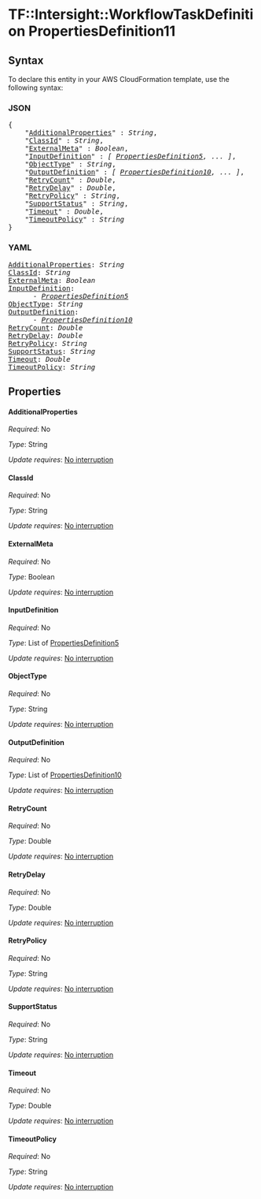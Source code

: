 # TF::Intersight::WorkflowTaskDefinition PropertiesDefinition11

## Syntax

To declare this entity in your AWS CloudFormation template, use the following syntax:

### JSON

<pre>
{
    "<a href="#additionalproperties" title="AdditionalProperties">AdditionalProperties</a>" : <i>String</i>,
    "<a href="#classid" title="ClassId">ClassId</a>" : <i>String</i>,
    "<a href="#externalmeta" title="ExternalMeta">ExternalMeta</a>" : <i>Boolean</i>,
    "<a href="#inputdefinition" title="InputDefinition">InputDefinition</a>" : <i>[ <a href="propertiesdefinition5.md">PropertiesDefinition5</a>, ... ]</i>,
    "<a href="#objecttype" title="ObjectType">ObjectType</a>" : <i>String</i>,
    "<a href="#outputdefinition" title="OutputDefinition">OutputDefinition</a>" : <i>[ <a href="propertiesdefinition10.md">PropertiesDefinition10</a>, ... ]</i>,
    "<a href="#retrycount" title="RetryCount">RetryCount</a>" : <i>Double</i>,
    "<a href="#retrydelay" title="RetryDelay">RetryDelay</a>" : <i>Double</i>,
    "<a href="#retrypolicy" title="RetryPolicy">RetryPolicy</a>" : <i>String</i>,
    "<a href="#supportstatus" title="SupportStatus">SupportStatus</a>" : <i>String</i>,
    "<a href="#timeout" title="Timeout">Timeout</a>" : <i>Double</i>,
    "<a href="#timeoutpolicy" title="TimeoutPolicy">TimeoutPolicy</a>" : <i>String</i>
}
</pre>

### YAML

<pre>
<a href="#additionalproperties" title="AdditionalProperties">AdditionalProperties</a>: <i>String</i>
<a href="#classid" title="ClassId">ClassId</a>: <i>String</i>
<a href="#externalmeta" title="ExternalMeta">ExternalMeta</a>: <i>Boolean</i>
<a href="#inputdefinition" title="InputDefinition">InputDefinition</a>: <i>
      - <a href="propertiesdefinition5.md">PropertiesDefinition5</a></i>
<a href="#objecttype" title="ObjectType">ObjectType</a>: <i>String</i>
<a href="#outputdefinition" title="OutputDefinition">OutputDefinition</a>: <i>
      - <a href="propertiesdefinition10.md">PropertiesDefinition10</a></i>
<a href="#retrycount" title="RetryCount">RetryCount</a>: <i>Double</i>
<a href="#retrydelay" title="RetryDelay">RetryDelay</a>: <i>Double</i>
<a href="#retrypolicy" title="RetryPolicy">RetryPolicy</a>: <i>String</i>
<a href="#supportstatus" title="SupportStatus">SupportStatus</a>: <i>String</i>
<a href="#timeout" title="Timeout">Timeout</a>: <i>Double</i>
<a href="#timeoutpolicy" title="TimeoutPolicy">TimeoutPolicy</a>: <i>String</i>
</pre>

## Properties

#### AdditionalProperties

_Required_: No

_Type_: String

_Update requires_: [No interruption](https://docs.aws.amazon.com/AWSCloudFormation/latest/UserGuide/using-cfn-updating-stacks-update-behaviors.html#update-no-interrupt)

#### ClassId

_Required_: No

_Type_: String

_Update requires_: [No interruption](https://docs.aws.amazon.com/AWSCloudFormation/latest/UserGuide/using-cfn-updating-stacks-update-behaviors.html#update-no-interrupt)

#### ExternalMeta

_Required_: No

_Type_: Boolean

_Update requires_: [No interruption](https://docs.aws.amazon.com/AWSCloudFormation/latest/UserGuide/using-cfn-updating-stacks-update-behaviors.html#update-no-interrupt)

#### InputDefinition

_Required_: No

_Type_: List of <a href="propertiesdefinition5.md">PropertiesDefinition5</a>

_Update requires_: [No interruption](https://docs.aws.amazon.com/AWSCloudFormation/latest/UserGuide/using-cfn-updating-stacks-update-behaviors.html#update-no-interrupt)

#### ObjectType

_Required_: No

_Type_: String

_Update requires_: [No interruption](https://docs.aws.amazon.com/AWSCloudFormation/latest/UserGuide/using-cfn-updating-stacks-update-behaviors.html#update-no-interrupt)

#### OutputDefinition

_Required_: No

_Type_: List of <a href="propertiesdefinition10.md">PropertiesDefinition10</a>

_Update requires_: [No interruption](https://docs.aws.amazon.com/AWSCloudFormation/latest/UserGuide/using-cfn-updating-stacks-update-behaviors.html#update-no-interrupt)

#### RetryCount

_Required_: No

_Type_: Double

_Update requires_: [No interruption](https://docs.aws.amazon.com/AWSCloudFormation/latest/UserGuide/using-cfn-updating-stacks-update-behaviors.html#update-no-interrupt)

#### RetryDelay

_Required_: No

_Type_: Double

_Update requires_: [No interruption](https://docs.aws.amazon.com/AWSCloudFormation/latest/UserGuide/using-cfn-updating-stacks-update-behaviors.html#update-no-interrupt)

#### RetryPolicy

_Required_: No

_Type_: String

_Update requires_: [No interruption](https://docs.aws.amazon.com/AWSCloudFormation/latest/UserGuide/using-cfn-updating-stacks-update-behaviors.html#update-no-interrupt)

#### SupportStatus

_Required_: No

_Type_: String

_Update requires_: [No interruption](https://docs.aws.amazon.com/AWSCloudFormation/latest/UserGuide/using-cfn-updating-stacks-update-behaviors.html#update-no-interrupt)

#### Timeout

_Required_: No

_Type_: Double

_Update requires_: [No interruption](https://docs.aws.amazon.com/AWSCloudFormation/latest/UserGuide/using-cfn-updating-stacks-update-behaviors.html#update-no-interrupt)

#### TimeoutPolicy

_Required_: No

_Type_: String

_Update requires_: [No interruption](https://docs.aws.amazon.com/AWSCloudFormation/latest/UserGuide/using-cfn-updating-stacks-update-behaviors.html#update-no-interrupt)

